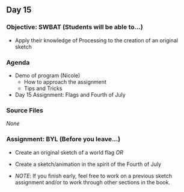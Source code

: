 ## Day 15

### Objective: SWBAT (Students will be able to...)
- Apply their knowledge of Processing to the creation of an original sketch

### Agenda
- Demo of program (Nicole)
    - How to approach the assignment
    - Tips and Tricks
- Day 15 Assignment: Flags and Fourth of July

### Source Files
_None_

### Assignment: BYL (Before you leave...)
- Create an original sketch of a world flag 
*OR*
- Create a sketch/animation in the spirit of the Fourth of July

- _NOTE_: If you finish early, feel free to work on a previous sketch assignment and/or to work through other sections in the book.